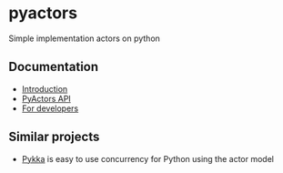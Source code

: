 pyactors
========

Simple implementation actors on python

## Documentation

- [Introduction](https://github.com/ownport/pyactors/blob/master/docs/introduction.md)
- [PyActors API](https://github.com/ownport/pyactors/blob/master/docs/api.md)
- [For developers](https://github.com/ownport/pyactors/blob/master/docs/development.md)

## Similar projects

- [Pykka](http://pykka.readthedocs.org/en/latest/) is easy to use concurrency for Python using the actor model

